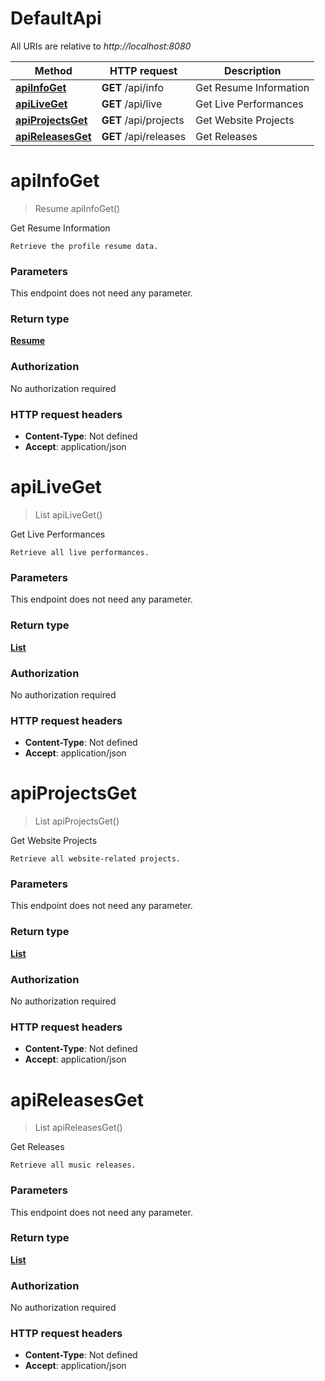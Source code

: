 # DefaultApi

All URIs are relative to *http://localhost:8080*

| Method | HTTP request | Description |
|------------- | ------------- | -------------|
| [**apiInfoGet**](DefaultApi.md#apiInfoGet) | **GET** /api/info | Get Resume Information |
| [**apiLiveGet**](DefaultApi.md#apiLiveGet) | **GET** /api/live | Get Live Performances |
| [**apiProjectsGet**](DefaultApi.md#apiProjectsGet) | **GET** /api/projects | Get Website Projects |
| [**apiReleasesGet**](DefaultApi.md#apiReleasesGet) | **GET** /api/releases | Get Releases |


<a name="apiInfoGet"></a>
# **apiInfoGet**
> Resume apiInfoGet()

Get Resume Information

    Retrieve the profile resume data.

### Parameters
This endpoint does not need any parameter.

### Return type

[**Resume**](../Models/Resume.md)

### Authorization

No authorization required

### HTTP request headers

- **Content-Type**: Not defined
- **Accept**: application/json

<a name="apiLiveGet"></a>
# **apiLiveGet**
> List apiLiveGet()

Get Live Performances

    Retrieve all live performances.

### Parameters
This endpoint does not need any parameter.

### Return type

[**List**](../Models/LivePerformance.md)

### Authorization

No authorization required

### HTTP request headers

- **Content-Type**: Not defined
- **Accept**: application/json

<a name="apiProjectsGet"></a>
# **apiProjectsGet**
> List apiProjectsGet()

Get Website Projects

    Retrieve all website-related projects.

### Parameters
This endpoint does not need any parameter.

### Return type

[**List**](../Models/WebsiteProject.md)

### Authorization

No authorization required

### HTTP request headers

- **Content-Type**: Not defined
- **Accept**: application/json

<a name="apiReleasesGet"></a>
# **apiReleasesGet**
> List apiReleasesGet()

Get Releases

    Retrieve all music releases.

### Parameters
This endpoint does not need any parameter.

### Return type

[**List**](../Models/Release.md)

### Authorization

No authorization required

### HTTP request headers

- **Content-Type**: Not defined
- **Accept**: application/json

